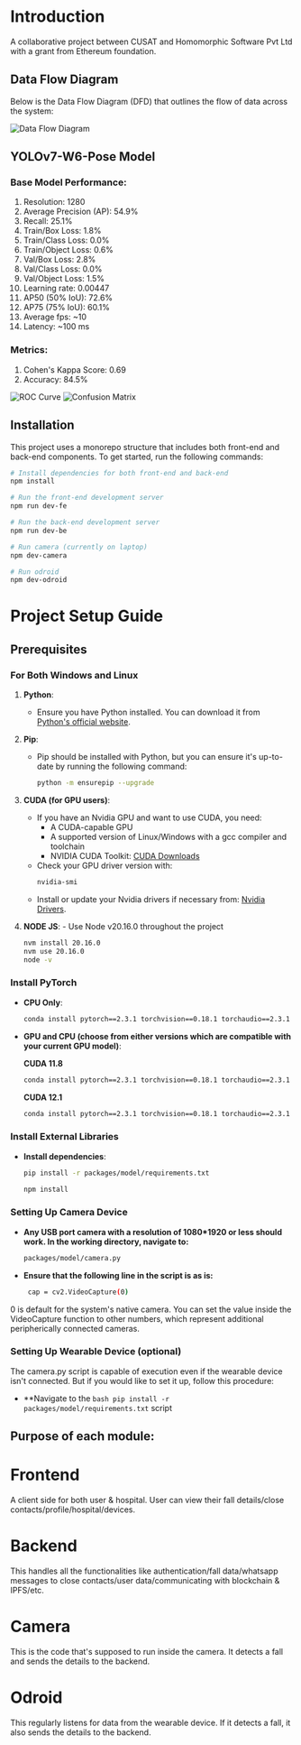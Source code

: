 # Introduction

A collaborative project between CUSAT and Homomorphic Software Pvt Ltd with a grant from Ethereum foundation.

## Data Flow Diagram

Below is the Data Flow Diagram (DFD) that outlines the flow of data across the system:

![Data Flow Diagram](DFD.png)

## YOLOv7-W6-Pose Model

### Base Model Performance: 
1. Resolution: 1280
2. Average Precision (AP): 54.9%
3. Recall: 25.1%
4. Train/Box Loss: 1.8%
5. Train/Class Loss: 0.0%
6. Train/Object Loss: 0.6%
7. Val/Box Loss: 2.8%
8. Val/Class Loss: 0.0%
9. Val/Object Loss: 1.5%
10. Learning rate: 0.00447
11. AP50 (50% IoU): 72.6%
12. AP75 (75% IoU): 60.1%
13. Average fps: ~10
14. Latency: ~100 ms

### Metrics:
1. Cohen's Kappa Score: 0.69
2. Accuracy: 84.5%

![ROC Curve](metrics/roc.png)
![Confusion Matrix](metrics/confusion_matrix.png)

## Installation

This project uses a monorepo structure that includes both front-end and back-end components. To get started, run the following commands:

```bash
# Install dependencies for both front-end and back-end
npm install

# Run the front-end development server
npm run dev-fe

# Run the back-end development server
npm run dev-be

# Run camera (currently on laptop)
npm dev-camera

# Run odroid
npm dev-odroid
```

# Project Setup Guide

## Prerequisites

### For Both Windows and Linux

1. **Python**: 
   - Ensure you have Python installed. You can download it from [Python's official website](https://www.python.org/downloads/).

2. **Pip**: 
   - Pip should be installed with Python, but you can ensure it's up-to-date by running the following command:
     ```bash
     python -m ensurepip --upgrade
     ```

3. **CUDA (for GPU users)**:
   - If you have an Nvidia GPU and want to use CUDA, you need:
     - A CUDA-capable GPU
     - A supported version of Linux/Windows with a gcc compiler and toolchain
     - NVIDIA CUDA Toolkit: [CUDA Downloads](https://developer.nvidia.com/cuda-downloads)
   - Check your GPU driver version with:
     ```bash
     nvidia-smi
     ```
   - Install or update your Nvidia drivers if necessary from: [Nvidia Drivers](https://www.nvidia.com/en-us/drivers/).

  3. **NODE JS**:
    - Use Node v20.16.0 throughout the project
     ```bash
     nvm install 20.16.0
     nvm use 20.16.0
     node -v
     ```

### Install PyTorch

- **CPU Only**:
  ```bash
  conda install pytorch==2.3.1 torchvision==0.18.1 torchaudio==2.3.1 cpuonly -c pytorch
  ```
- **GPU and CPU (choose from either versions which are compatible with your current GPU model)**:
  
  **CUDA 11.8**  
  ```bash
  conda install pytorch==2.3.1 torchvision==0.18.1 torchaudio==2.3.1 pytorch-cuda=11.8 -c pytorch -c nvidia
  ```
  **CUDA 12.1**  
  ```bash
  conda install pytorch==2.3.1 torchvision==0.18.1 torchaudio==2.3.1 pytorch-cuda=12.1 -c pytorch -c nvidia
  ```

### Install External Libraries

- **Install dependencies**:
    ```bash
    pip install -r packages/model/requirements.txt
    ```

    ```bash
    npm install
    ```

### Setting Up Camera Device

- **Any USB port camera with a resolution of 1080*1920 or less should work. In the working directory, navigate to:**
    ```bash
    packages/model/camera.py
    ```

- **Ensure that the following line in the script is as is:**
   ```bash
    cap = cv2.VideoCapture(0)
    ```

0 is default for the system's native camera. You can set the value inside the VideoCapture function to other numbers, which represent additional peripherically connected cameras.

### Setting Up Wearable Device (optional)

The camera.py script is capable of execution even if the wearable device isn't connected. But if you would like to set it up, follow this procedure:

- **Navigate to the     ```bash pip install -r packages/model/requirements.txt``` script

## Purpose of each module:

# Frontend
A client side for both user & hospital. 
User can view their fall details/close contacts/profile/hospital/devices.

# Backend
This handles all the functionalities like authentication/fall data/whatsapp messages to close contacts/user data/communicating with blockchain & IPFS/etc.

# Camera
This is the code that's supposed to run inside the camera. It detects a fall and sends the details to the backend.

# Odroid
This regularly listens for data from the wearable device. If it detects a fall, it also sends the details to the backend.
